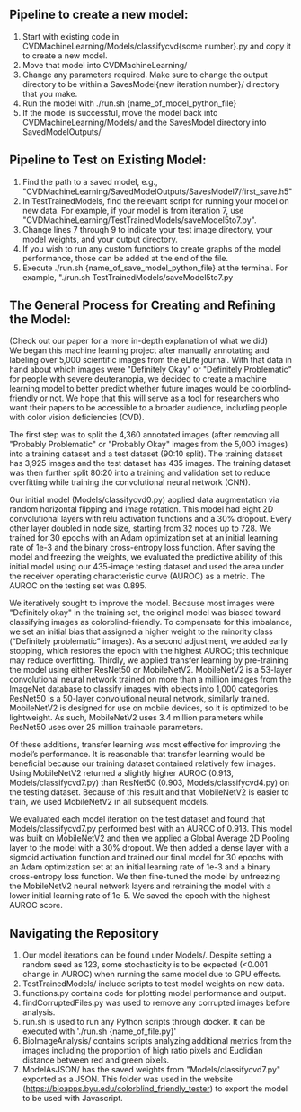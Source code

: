 ## Pipeline to create a new model:
1. Start with existing code in CVDMachineLearning/Models/classifycvd{some number}.py and copy it to create a new model.
2. Move that model into CVDMachineLearning/
3. Change any parameters required. Make sure to change the output directory to be within a 
SavesModel{new iteration number}/ directory that you make.
4. Run the model with ./run.sh {name_of_model_python_file}
5. If the model is successful, move the model back into CVDMachineLearning/Models/ and the SavesModel directory into SavedModelOutputs/

## Pipeline to Test on Existing Model:
1. Find the path to a saved model, e.g., "CVDMachineLearning/SavedModelOutputs/SavesModel7/first_save.h5"
2. In TestTrainedModels, find the relevant script for running your model on new data. For example, if your model is from iteration 7, use "CVDMachineLearning/TestTrainedModels/saveModel5to7.py". 
3. Change lines 7 through 9 to indicate your test image directory, your model weights, and your output directory.
4. If you wish to run any custom functions to create graphs of the model performance, those can be added at the end of the file. 
5. Execute ./run.sh {name_of_save_model_python_file} at the terminal. For example, "./run.sh TestTrainedModels/saveModel5to7.py


## The General Process for Creating and Refining the Model:
(Check out our paper for a more in-depth explanation of what we did)  
We began this machine learning project after manually annotating and labeling over 5,000 scientific images from the eLife journal. With that data in hand about which images were "Definitely Okay" or "Definitely Problematic" for people with severe deuteranopia, we decided to create a machine learning model to better predict whether future images would be colorblind-friendly or not. We hope that this will serve as a tool for researchers who want their papers to be accessible to a broader audience, including people with color vision deficiencies (CVD).

The first step was to split the 4,360 annotated images (after removing all "Probably Problematic" or "Probably Okay" images from the 5,000 images) into a training dataset and a test dataset (90:10 split). The training dataset has 3,925 images and the test dataset has 435 images. The training dataset was then further split 80:20 into a training and validation set to reduce overfitting while training the convolutional neural network (CNN).

Our initial model (Models/classifycvd0.py) applied data augmentation via random horizontal flipping and image rotation. This model had eight 2D convolutional layers with relu activation functions and a 30% dropout. Every other layer doubled in node size, starting from 32 nodes up to 728. We trained for 30 epochs with an Adam optimization set at an initial learning rate of 1e-3 and the binary cross-entropy loss function. After saving the model and freezing the weights, we evaluated the predictive ability of this initial model using our 435-image testing dataset and used the area under the receiver operating characteristic curve (AUROC) as a metric. The AUROC on the testing set was 0.895.

We iteratively sought to improve the model. Because most images were "Definitely okay" in the training set, the original model was biased toward classifying images as colorblind-friendly. To compensate for this imbalance, we set an initial bias that assigned a higher weight to the minority class (“Definitely problematic” images). As a second adjustment, we added early stopping, which restores the epoch with the highest AUROC; this technique may reduce overfitting. Thirdly, we applied transfer learning by pre-training the model using either ResNet50 or MobileNetV2. MobileNetV2 is a 53-layer convolutional neural network trained on more than a million images from the ImageNet database to classify images with objects into 1,000 categories. ResNet50 is a 50-layer convolutional neural network, similarly trained. MobileNetV2 is designed for use on mobile devices, so it is optimized to be lightweight. As such, MobileNetV2 uses 3.4 million parameters while ResNet50 uses over 25 million trainable parameters.

Of these additions, transfer learning was most effective for improving the model’s performance. It is reasonable that transfer learning would be beneficial because our training dataset contained relatively few images. Using MobileNetV2 returned a slightly higher AUROC (0.913, Models/classifycvd7.py) than ResNet50 (0.903, Models/classifycvd4.py) on the testing dataset. Because of this result and that MobileNetV2 is easier to train, we used MobileNetV2 in all subsequent models. 

We evaluated each model iteration on the test dataset and found that Models/classifycvd7.py performed best with an AUROC of 0.913. This model was built on MobileNetV2 and then we applied a Global Average 2D Pooling layer to the model with a 30% dropout. We then added a dense layer with a sigmoid activation function and trained our final model for 30 epochs with an Adam optimization set at an initial learning rate of 1e-3 and a binary cross-entropy loss function. We then fine-tuned the model by unfreezing the MobileNetV2 neural network layers and retraining the model with a lower initial learning rate of 1e-5. We saved the epoch with the highest AUROC score.

## Navigating the Repository
1. Our model iterations can be found under Models/. Despite setting a random seed as 123, some stochasticity is to be expected (<0.001 change in AUROC) when running the same model due to GPU effects.
2. TestTrainedModels/ include scripts to test model weights on new data.
3. functions.py contains code for plotting model performance and output.
4. findCorruptedFiles.py was used to remove any corrupted images before analysis.
5. run.sh is used to run any Python scripts through docker. It can be executed with './run.sh {name_of_file.py}'
6. BioImageAnalysis/ contains scripts analyzing additional metrics from the images including the proportion of high ratio pixels and Euclidian distance between red and green pixels.
7. ModelAsJSON/ has the saved weights from "Models/classifycvd7.py" exported as a JSON. This folder was used in the website (https://bioapps.byu.edu/colorblind_friendly_tester) to export the model to be used with Javascript.
